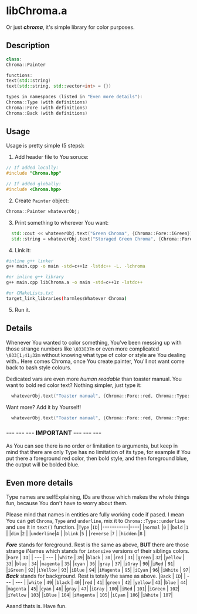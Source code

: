 # libChroma.a
Or just **_chroma_**, it's simple library for color purposes.

## Description

```c++
class:
Chroma::Painter

functions:
text(std::string)
text(std::string, std::vector<int> = {})

types in namespaces (listed in "Even more details"):
Chroma::Type (with definitions)
Chroma::Fore (with definitions)
Chroma::Back (with definitions)
```

## Usage
Usage is pretty simple (5 steps):
1. Add header file to You soruce:

```c++
// If added locally:
#include "Chroma.hpp"

// If added globally:
#include <Chroma.hpp>
```

2. Create `Painter` object:

```c++
Chroma::Painter whateverObj;
```

3. Print something to wherever You want:

```c++
  std::cout << whateverObj.text("Green Chroma", {Chroma::Fore::iGreen}) << std::endl;
  std::string = whateverObj.text("Storaged Green Chroma", {Chroma::Fore::iGreen});
```

4. Link it:

```bash
#inline g++ linker
g++ main.cpp -o main -std=c++1z -lstdc++ -L. -lchroma

#or inline g++ library
g++ main.cpp libChroma.a -o main -std=c++1z -lstdc++

#or CMakeLists.txt
target_link_libraries(harmlessWhatever Chroma)
```

5. Run it.

## Details
Whenever You wanted to color something, You've been messing up with those strange numbers like `\033[37m` or even more complicated `\033[1;41;32m` without knowing what type of color or style are You dealing with.. Here comes Chroma, once You create painter, You'll not want come back to bash style colours. 

Dedicated vars are even more *human readable* than toaster manual. You want to bold red color text? Nothing simpler, just type it:

```c++
  whateverObj.text("Toaster manual", {Chroma::Fore::red, Chroma::Type::bold});
```

Want more? Add it by Yourself!

```c++
  whateverObj.text("Toaster manual", {Chroma::Fore::red, Chroma::Type::bold, Chroma::Back::blue, Chroma::Type::reverse, Chroma::Type::underline});
```

### **--- --- --- IMPORTANT --- --- ---**

As You can see there is no order or limitation to arguments, but keep in mind that there are only Type has no limitation of its type, for example if You put there a foreground red color, then bold style, and then foreground blue, the output will be bolded blue.

## Even more details
Type names are selfExplaining, IDs are those which makes the whole things fun, because You don't have to worry about them.

Please mind that names in entities are fully working code if pased. I mean You can get `Chroma`, `Type` and `underline`, mix it to `Chroma::Type::underline` and use it in `text()` function.
|`Type`     |`ID`|
|-----------|----|
|`normal`   |`0` |
|`bold`     |`1` |
|`dim`      |`2` |
|`underline`|`4` |
|`blink`    |`5` |
|`reverse`  |`7` |
|`hidden`   |`8` |

**_Fore_** stands for foreground. Rest is the same as above, __BUT__ there are those strange iNames which stands for `intensive` versions of their siblings colors.
|`Fore` | `ID`|
| --- | --- |
|`white` | `39`|
|`black` | `30`|
|`red` | `31`|
|`green` | `32`|
|`yellow` | `33`|
|`blue` | `34`|
|`magenta` | `35`|
|`cyan` | `36`|
|`gray` | `37`|
|`iGray` | `90`|
|`iRed` | `91`|
|`iGreen` | `92`|
|`iYellow` | `93`|
|`iBlue` | `94`|
|`iMagenta` | `95`|
|`iCyan` | `96`|
|`iWhite` | `97`|
**_Back_** stands for background. Rest is totaly the same as above.
|`Back` | `ID`|
| --- | --- |
|`white` | `49`|
|`black` | `40`|
|`red` | `41`|
|`green` | `42`|
|`yellow` | `43`|
|`blue` | `44`|
|`magenta` | `45`|
|`cyan` | `46`|
|`gray` | `47`|
|`iGray` | `100`|
|`iRed` | `101`|
|`iGreen` | `102`|
|`iYellow` | `103`|
|`iBlue` | `104`|
|`iMagenta` | `105`|
|`iCyan` | `106`|
|`iWhite` | `107`|

Aaand thats is. Have fun.
